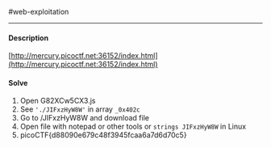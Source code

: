 #web-exploitation
<hr>

#### Description

[http://mercury.picoctf.net:36152/index.html](http://mercury.picoctf.net:36152/index.html)

#### Solve
1. Open G82XCw5CX3.js
2. See `'./JIFxzHyW8W'` in array `_0x402c`
3. Go to /JIFxzHyW8W and download file
4. Open file with notepad or other tools or `strings JIFxzHyW8W` in Linux
5.  picoCTF{d88090e679c48f3945fcaa6a7d6d70c5} 